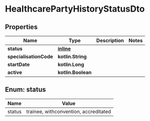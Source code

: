 
# HealthcarePartyHistoryStatusDto

## Properties
Name | Type | Description | Notes
------------ | ------------- | ------------- | -------------
**status** | [**inline**](#StatusEnum) |  |
**specialisationCode** | **kotlin.String** |  |
**startDate** | **kotlin.Long** |  |
**active** | **kotlin.Boolean** |  |


<a name="StatusEnum"></a>
## Enum: status
Name | Value
---- | -----
status | trainee, withconvention, accreditated
